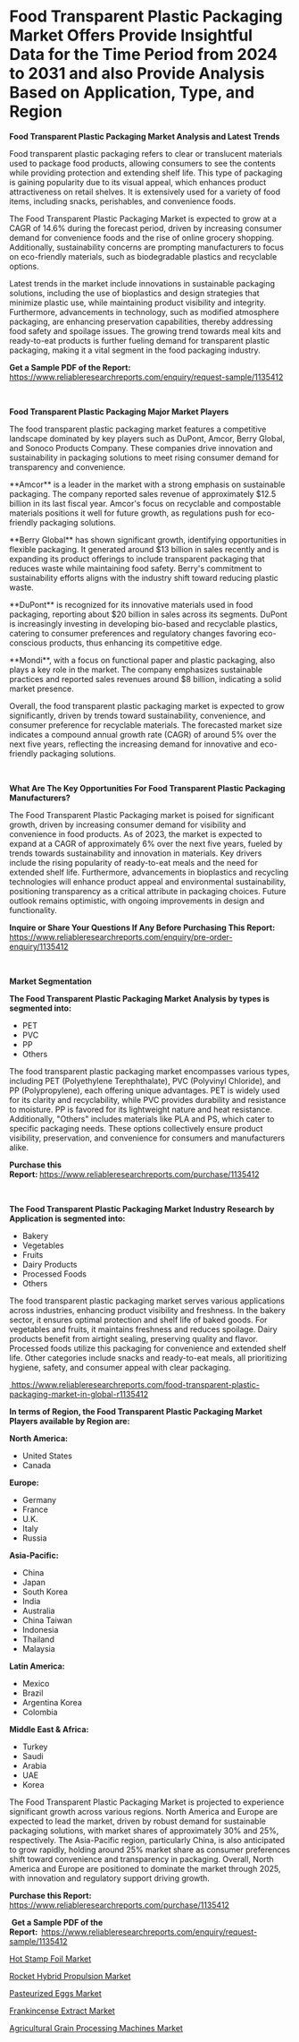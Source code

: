 <p><h1>Food Transparent Plastic Packaging Market Offers Provide Insightful Data for the Time Period from 2024 to 2031 and also Provide Analysis Based on Application, Type, and Region</h1></p><p><strong>Food Transparent Plastic Packaging Market Analysis and Latest Trends</strong></p>
<p><p>Food transparent plastic packaging refers to clear or translucent materials used to package food products, allowing consumers to see the contents while providing protection and extending shelf life. This type of packaging is gaining popularity due to its visual appeal, which enhances product attractiveness on retail shelves. It is extensively used for a variety of food items, including snacks, perishables, and convenience foods.</p><p>The Food Transparent Plastic Packaging Market is expected to grow at a CAGR of 14.6% during the forecast period, driven by increasing consumer demand for convenience foods and the rise of online grocery shopping. Additionally, sustainability concerns are prompting manufacturers to focus on eco-friendly materials, such as biodegradable plastics and recyclable options.</p><p>Latest trends in the market include innovations in sustainable packaging solutions, including the use of bioplastics and design strategies that minimize plastic use, while maintaining product visibility and integrity. Furthermore, advancements in technology, such as modified atmosphere packaging, are enhancing preservation capabilities, thereby addressing food safety and spoilage issues. The growing trend towards meal kits and ready-to-eat products is further fueling demand for transparent plastic packaging, making it a vital segment in the food packaging industry.</p></p>
<p><strong>Get a Sample PDF of the Report:&nbsp;</strong> <a href="https://www.reliableresearchreports.com/enquiry/request-sample/1135412?utm_campaign=34&utm_medium=2&utm_source=Github&utm_content=ia&utm_term=09102024&utm_id=food-transparent-plastic-packaging">https://www.reliableresearchreports.com/enquiry/request-sample/1135412</a></p>
<p>&nbsp;</p>
<p><strong>Food Transparent Plastic Packaging Major Market Players</strong></p>
<p><p>The food transparent plastic packaging market features a competitive landscape dominated by key players such as DuPont, Amcor, Berry Global, and Sonoco Products Company. These companies drive innovation and sustainability in packaging solutions to meet rising consumer demand for transparency and convenience.</p><p>**Amcor** is a leader in the market with a strong emphasis on sustainable packaging. The company reported sales revenue of approximately $12.5 billion in its last fiscal year. Amcor's focus on recyclable and compostable materials positions it well for future growth, as regulations push for eco-friendly packaging solutions.</p><p>**Berry Global** has shown significant growth, identifying opportunities in flexible packaging. It generated around $13 billion in sales recently and is expanding its product offerings to include transparent packaging that reduces waste while maintaining food safety. Berry's commitment to sustainability efforts aligns with the industry shift toward reducing plastic waste.</p><p>**DuPont** is recognized for its innovative materials used in food packaging, reporting about $20 billion in sales across its segments. DuPont is increasingly investing in developing bio-based and recyclable plastics, catering to consumer preferences and regulatory changes favoring eco-conscious products, thus enhancing its competitive edge.</p><p>**Mondi**, with a focus on functional paper and plastic packaging, also plays a key role in the market. The company emphasizes sustainable practices and reported sales revenues around $8 billion, indicating a solid market presence.</p><p>Overall, the food transparent plastic packaging market is expected to grow significantly, driven by trends toward sustainability, convenience, and consumer preference for recyclable materials. The forecasted market size indicates a compound annual growth rate (CAGR) of around 5% over the next five years, reflecting the increasing demand for innovative and eco-friendly packaging solutions.</p></p>
<p>&nbsp;</p>
<p><strong>What Are The Key Opportunities For Food Transparent Plastic Packaging Manufacturers?</strong></p>
<p><p>The Food Transparent Plastic Packaging market is poised for significant growth, driven by increasing consumer demand for visibility and convenience in food products. As of 2023, the market is expected to expand at a CAGR of approximately 6% over the next five years, fueled by trends towards sustainability and innovation in materials. Key drivers include the rising popularity of ready-to-eat meals and the need for extended shelf life. Furthermore, advancements in bioplastics and recycling technologies will enhance product appeal and environmental sustainability, positioning transparency as a critical attribute in packaging choices. Future outlook remains optimistic, with ongoing improvements in design and functionality.</p></p>
<p><strong>Inquire or Share Your Questions If Any Before Purchasing This Report:</strong> <a href="https://www.reliableresearchreports.com/enquiry/pre-order-enquiry/1135412?utm_campaign=34&utm_medium=2&utm_source=Github&utm_content=ia&utm_term=09102024&utm_id=food-transparent-plastic-packaging">https://www.reliableresearchreports.com/enquiry/pre-order-enquiry/1135412</a></p>
<p>&nbsp;</p>
<p><strong>Market Segmentation</strong></p>
<p><strong>The Food Transparent Plastic Packaging Market Analysis by types is segmented into:</strong></p>
<p><ul><li>PET</li><li>PVC</li><li>PP</li><li>Others</li></ul></p>
<p><p>The food transparent plastic packaging market encompasses various types, including PET (Polyethylene Terephthalate), PVC (Polyvinyl Chloride), and PP (Polypropylene), each offering unique advantages. PET is widely used for its clarity and recyclability, while PVC provides durability and resistance to moisture. PP is favored for its lightweight nature and heat resistance. Additionally, "Others" includes materials like PLA and PS, which cater to specific packaging needs. These options collectively ensure product visibility, preservation, and convenience for consumers and manufacturers alike.</p></p>
<p><strong>Purchase this Report:&nbsp;</strong><a href="https://www.reliableresearchreports.com/purchase/1135412?utm_campaign=34&utm_medium=2&utm_source=Github&utm_content=ia&utm_term=09102024&utm_id=food-transparent-plastic-packaging">https://www.reliableresearchreports.com/purchase/1135412</a></p>
<p>&nbsp;</p>
<p><strong>The Food Transparent Plastic Packaging Market Industry Research by Application is segmented into:</strong></p>
<p><ul><li>Bakery</li><li>Vegetables</li><li>Fruits</li><li>Dairy Products</li><li>Processed Foods</li><li>Others</li></ul></p>
<p><p>The food transparent plastic packaging market serves various applications across industries, enhancing product visibility and freshness. In the bakery sector, it ensures optimal protection and shelf life of baked goods. For vegetables and fruits, it maintains freshness and reduces spoilage. Dairy products benefit from airtight sealing, preserving quality and flavor. Processed foods utilize this packaging for convenience and extended shelf life. Other categories include snacks and ready-to-eat meals, all prioritizing hygiene, safety, and consumer appeal with clear packaging.</p></p>
<p><a href="https://www.reliableresearchreports.com/food-transparent-plastic-packaging-market-in-global-r1135412?utm_campaign=34&utm_medium=2&utm_source=Github&utm_content=ia&utm_term=09102024&utm_id=food-transparent-plastic-packaging">&nbsp;https://www.reliableresearchreports.com/food-transparent-plastic-packaging-market-in-global-r1135412</a></p>
<p><strong>In terms of Region, the Food Transparent Plastic Packaging Market Players available by Region are:</strong></p>
<p>
    <p> <strong> North America: </strong>
        <ul>
            <li>United States</li>
            <li>Canada</li>
        </ul>
        </p> 
    <p> <strong> Europe: </strong>
        <ul>
            <li>Germany</li>
            <li>France</li>
            <li>U.K.</li>
            <li>Italy</li>
            <li>Russia</li>
        </ul>
        </p> 
    <p> <strong> Asia-Pacific: </strong>
        <ul>
            <li>China</li>
            <li>Japan</li>
            <li>South Korea</li>
            <li>India</li>
            <li>Australia</li>
            <li>China Taiwan</li>
            <li>Indonesia</li>
            <li>Thailand</li>
            <li>Malaysia</li>
        </ul>
        </p> 
    <p> <strong> Latin America: </strong>
        <ul>
            <li>Mexico</li>
            <li>Brazil</li>
            <li>Argentina Korea</li>
            <li>Colombia</li>
        </ul>
        </p> 
    <p> <strong> Middle East & Africa: </strong>
        <ul>
            <li>Turkey</li>
            <li>Saudi</li>
            <li>Arabia</li>
            <li>UAE</li>
            <li>Korea</li>
        </ul>
    </p>
    </p>
<p><p>The Food Transparent Plastic Packaging Market is projected to experience significant growth across various regions. North America and Europe are expected to lead the market, driven by robust demand for sustainable packaging solutions, with market shares of approximately 30% and 25%, respectively. The Asia-Pacific region, particularly China, is also anticipated to grow rapidly, holding around 25% market share as consumer preferences shift toward convenience and transparency in packaging. Overall, North America and Europe are positioned to dominate the market through 2025, with innovation and regulatory support driving growth.</p></p>
<p><strong>Purchase this Report: </strong><a href="https://www.reliableresearchreports.com/purchase/1135412?utm_campaign=34&utm_medium=2&utm_source=Github&utm_content=ia&utm_term=09102024&utm_id=food-transparent-plastic-packaging">https://www.reliableresearchreports.com/purchase/1135412</a></p>
<p>&nbsp;<strong>Get a Sample PDF of the Report:&nbsp;&nbsp;</strong><a href="https://www.reliableresearchreports.com/enquiry/request-sample/1135412?utm_campaign=34&utm_medium=2&utm_source=Github&utm_content=ia&utm_term=09102024&utm_id=food-transparent-plastic-packaging">https://www.reliableresearchreports.com/enquiry/request-sample/1135412</a></p>
<p><strong></strong></p>
<p><p><a href="https://www.linkedin.com/pulse/global-hot-stamp-foil-market-trends-innovations-forward-looking-hj5wf?utm_campaign=34&utm_medium=2&utm_source=Github&utm_content=ia&utm_term=09102024&utm_id=food-transparent-plastic-packaging">Hot Stamp Foil Market</a></p><p><a href="https://github.com/AlisaRowe24/Market-Research-Report-List-1/blob/main/rocket-hybrid-propulsion-market.md?utm_campaign=34&utm_medium=2&utm_source=Github&utm_content=ia&utm_term=09102024&utm_id=food-transparent-plastic-packaging">Rocket Hybrid Propulsion Market</a></p><p><a href="https://issuu.com/reportprime-2/docs/pasteurized-eggs-market-size-2030.p_9b8b966b824b7b?utm_campaign=34&utm_medium=2&utm_source=Github&utm_content=ia&utm_term=09102024&utm_id=food-transparent-plastic-packaging">Pasteurized Eggs Market</a></p><p><a href="https://issuu.com/reportprime-2/docs/frankincense-extract-market-size-20_9274ce9987b5cf?utm_campaign=34&utm_medium=2&utm_source=Github&utm_content=ia&utm_term=09102024&utm_id=food-transparent-plastic-packaging">Frankincense Extract Market</a></p><p><a href="https://github.com/HobertDavis43/Market-Research-Report-List-1/blob/main/agricultural-grain-processing-machines-market.md?utm_campaign=34&utm_medium=2&utm_source=Github&utm_content=ia&utm_term=09102024&utm_id=food-transparent-plastic-packaging">Agricultural Grain Processing Machines Market</a></p></p>